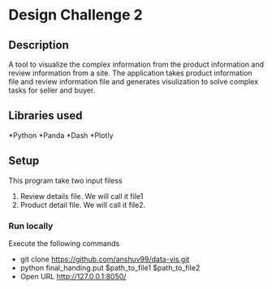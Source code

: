 # Design Challenge 2

## Description
A tool to visualize the complex information from the product information and review information from a site. The application takes product information file and review information file and generates visulization to solve complex tasks for seller and buyer.
## Libraries used

*Python
*Panda
*Dash
*Plotly

## Setup

This program take two input filess
1) Review details file. We will call it file1
2) Product detail file. We will call it file2.

### Run locally
Execute the following commands

* git clone https://github.com/anshuv99/data-vis.git
* python final_handing.put $path_to_file1 $path_to_file2
* Open URL http://127.0.0.1:8050/

